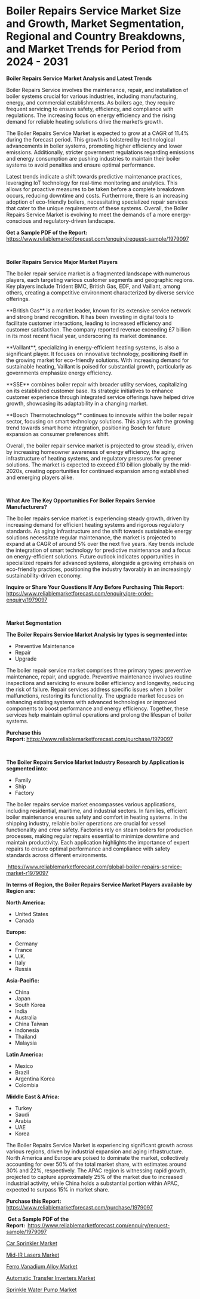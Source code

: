 <p><h1>Boiler Repairs Service Market Size and Growth, Market Segmentation, Regional and Country Breakdowns, and Market Trends for Period from 2024 -  2031</h1></p><p><strong>Boiler Repairs Service Market Analysis and Latest Trends</strong></p>
<p><p>Boiler Repairs Service involves the maintenance, repair, and installation of boiler systems crucial for various industries, including manufacturing, energy, and commercial establishments. As boilers age, they require frequent servicing to ensure safety, efficiency, and compliance with regulations. The increasing focus on energy efficiency and the rising demand for reliable heating solutions drive the market’s growth.</p><p>The Boiler Repairs Service Market is expected to grow at a CAGR of 11.4% during the forecast period. This growth is bolstered by technological advancements in boiler systems, promoting higher efficiency and lower emissions. Additionally, stricter government regulations regarding emissions and energy consumption are pushing industries to maintain their boiler systems to avoid penalties and ensure optimal performance.</p><p>Latest trends indicate a shift towards predictive maintenance practices, leveraging IoT technology for real-time monitoring and analytics. This allows for proactive measures to be taken before a complete breakdown occurs, reducing downtime and costs. Furthermore, there is an increasing adoption of eco-friendly boilers, necessitating specialized repair services that cater to the unique requirements of these systems. Overall, the Boiler Repairs Service Market is evolving to meet the demands of a more energy-conscious and regulatory-driven landscape.</p></p>
<p><strong>Get a Sample PDF of the Report:&nbsp;</strong> <a href="https://www.reliablemarketforecast.com/enquiry/request-sample/1979097?utm_campaign=121&utm_medium=2&utm_source=Github&utm_content=ia&utm_term=25102024&utm_id=boiler-repairs-service">https://www.reliablemarketforecast.com/enquiry/request-sample/1979097</a></p>
<p>&nbsp;</p>
<p><strong>Boiler Repairs Service Major Market Players</strong></p>
<p><p>The boiler repair service market is a fragmented landscape with numerous players, each targeting various customer segments and geographic regions. Key players include Trident BMC, British Gas, EDF, and Vaillant, among others, creating a competitive environment characterized by diverse service offerings.</p><p>**British Gas** is a market leader, known for its extensive service network and strong brand recognition. It has been investing in digital tools to facilitate customer interactions, leading to increased efficiency and customer satisfaction. The company reported revenue exceeding £7 billion in its most recent fiscal year, underscoring its market dominance.</p><p>**Vaillant**, specializing in energy-efficient heating systems, is also a significant player. It focuses on innovative technology, positioning itself in the growing market for eco-friendly solutions. With increasing demand for sustainable heating, Vaillant is poised for substantial growth, particularly as governments emphasize energy efficiency.</p><p>**SSE** combines boiler repair with broader utility services, capitalizing on its established customer base. Its strategic initiatives to enhance customer experience through integrated service offerings have helped drive growth, showcasing its adaptability in a changing market.</p><p>**Bosch Thermotechnology** continues to innovate within the boiler repair sector, focusing on smart technology solutions. This aligns with the growing trend towards smart home integration, positioning Bosch for future expansion as consumer preferences shift.</p><p>Overall, the boiler repair service market is projected to grow steadily, driven by increasing homeowner awareness of energy efficiency, the aging infrastructure of heating systems, and regulatory pressures for greener solutions. The market is expected to exceed £10 billion globally by the mid-2020s, creating opportunities for continued expansion among established and emerging players alike.</p></p>
<p>&nbsp;</p>
<p><strong>What Are The Key Opportunities For Boiler Repairs Service Manufacturers?</strong></p>
<p><p>The boiler repairs service market is experiencing steady growth, driven by increasing demand for efficient heating systems and rigorous regulatory standards. As aging infrastructure and the shift towards sustainable energy solutions necessitate regular maintenance, the market is projected to expand at a CAGR of around 5% over the next five years. Key trends include the integration of smart technology for predictive maintenance and a focus on energy-efficient solutions. Future outlook indicates opportunities in specialized repairs for advanced systems, alongside a growing emphasis on eco-friendly practices, positioning the industry favorably in an increasingly sustainability-driven economy.</p></p>
<p><strong>Inquire or Share Your Questions If Any Before Purchasing This Report:</strong> <a href="https://www.reliablemarketforecast.com/enquiry/pre-order-enquiry/1979097?utm_campaign=121&utm_medium=2&utm_source=Github&utm_content=ia&utm_term=25102024&utm_id=boiler-repairs-service">https://www.reliablemarketforecast.com/enquiry/pre-order-enquiry/1979097</a></p>
<p>&nbsp;</p>
<p><strong>Market Segmentation</strong></p>
<p><strong>The Boiler Repairs Service Market Analysis by types is segmented into:</strong></p>
<p><ul><li>Preventive Maintenance</li><li>Repair</li><li>Upgrade</li></ul></p>
<p><p>The boiler repair service market comprises three primary types: preventive maintenance, repair, and upgrade. Preventive maintenance involves routine inspections and servicing to ensure boiler efficiency and longevity, reducing the risk of failure. Repair services address specific issues when a boiler malfunctions, restoring its functionality. The upgrade market focuses on enhancing existing systems with advanced technologies or improved components to boost performance and energy efficiency. Together, these services help maintain optimal operations and prolong the lifespan of boiler systems.</p></p>
<p><strong>Purchase this Report:&nbsp;</strong><a href="https://www.reliablemarketforecast.com/purchase/1979097?utm_campaign=121&utm_medium=2&utm_source=Github&utm_content=ia&utm_term=25102024&utm_id=boiler-repairs-service">https://www.reliablemarketforecast.com/purchase/1979097</a></p>
<p>&nbsp;</p>
<p><strong>The Boiler Repairs Service Market Industry Research by Application is segmented into:</strong></p>
<p><ul><li>Family</li><li>Ship</li><li>Factory</li></ul></p>
<p><p>The boiler repairs service market encompasses various applications, including residential, maritime, and industrial sectors. In families, efficient boiler maintenance ensures safety and comfort in heating systems. In the shipping industry, reliable boiler operations are crucial for vessel functionality and crew safety. Factories rely on steam boilers for production processes, making regular repairs essential to minimize downtime and maintain productivity. Each application highlights the importance of expert repairs to ensure optimal performance and compliance with safety standards across different environments.</p></p>
<p><a href="https://www.reliablemarketforecast.com/global-boiler-repairs-service-market-r1979097?utm_campaign=121&utm_medium=2&utm_source=Github&utm_content=ia&utm_term=25102024&utm_id=boiler-repairs-service">&nbsp;https://www.reliablemarketforecast.com/global-boiler-repairs-service-market-r1979097</a></p>
<p><strong>In terms of Region, the Boiler Repairs Service Market Players available by Region are:</strong></p>
<p>
    <p> <strong> North America: </strong>
        <ul>
            <li>United States</li>
            <li>Canada</li>
        </ul>
        </p> 
    <p> <strong> Europe: </strong>
        <ul>
            <li>Germany</li>
            <li>France</li>
            <li>U.K.</li>
            <li>Italy</li>
            <li>Russia</li>
        </ul>
        </p> 
    <p> <strong> Asia-Pacific: </strong>
        <ul>
            <li>China</li>
            <li>Japan</li>
            <li>South Korea</li>
            <li>India</li>
            <li>Australia</li>
            <li>China Taiwan</li>
            <li>Indonesia</li>
            <li>Thailand</li>
            <li>Malaysia</li>
        </ul>
        </p> 
    <p> <strong> Latin America: </strong>
        <ul>
            <li>Mexico</li>
            <li>Brazil</li>
            <li>Argentina Korea</li>
            <li>Colombia</li>
        </ul>
        </p> 
    <p> <strong> Middle East & Africa: </strong>
        <ul>
            <li>Turkey</li>
            <li>Saudi</li>
            <li>Arabia</li>
            <li>UAE</li>
            <li>Korea</li>
        </ul>
    </p>
    </p>
<p><p>The Boiler Repairs Service Market is experiencing significant growth across various regions, driven by industrial expansion and aging infrastructure. North America and Europe are poised to dominate the market, collectively accounting for over 50% of the total market share, with estimates around 30% and 22%, respectively. The APAC region is witnessing rapid growth, projected to capture approximately 25% of the market due to increased industrial activity, while China holds a substantial portion within APAC, expected to surpass 15% in market share.</p></p>
<p><strong>Purchase this Report: </strong><a href="https://www.reliablemarketforecast.com/purchase/1979097?utm_campaign=121&utm_medium=2&utm_source=Github&utm_content=ia&utm_term=25102024&utm_id=boiler-repairs-service">https://www.reliablemarketforecast.com/purchase/1979097</a></p>
<p>&nbsp;<strong>Get a Sample PDF of the Report:&nbsp;&nbsp;</strong><a href="https://www.reliablemarketforecast.com/enquiry/request-sample/1979097?utm_campaign=121&utm_medium=2&utm_source=Github&utm_content=ia&utm_term=25102024&utm_id=boiler-repairs-service">https://www.reliablemarketforecast.com/enquiry/request-sample/1979097</a></p>
<p><strong></strong></p>
<p><p><a href="https://issuu.com/reportprime-2/docs/car-sprinkler-market-size-2030.pptx_8b6213a7ffa4d0?utm_campaign=121&utm_medium=2&utm_source=Github&utm_content=ia&utm_term=25102024&utm_id=boiler-repairs-service">Car Sprinkler Market</a></p><p><a href="https://www.linkedin.com/pulse/mid-ir-lasers-market-trends-growth-outlook-2024-2031-pereops-gheoe?utm_campaign=121&utm_medium=2&utm_source=Github&utm_content=ia&utm_term=25102024&utm_id=boiler-repairs-service">Mid-IR Lasers Market</a></p><p><a href="https://www.linkedin.com/pulse/analyzing-global-ferro-vanadium-alloy-market-growth-np1af?utm_campaign=121&utm_medium=2&utm_source=Github&utm_content=ia&utm_term=25102024&utm_id=boiler-repairs-service">Ferro Vanadium Alloy Market</a></p><p><a href="https://github.com/danyelltzmol/Market-Research-Report-List-1/blob/main/automatic-transfer-inverters-market.md?utm_campaign=121&utm_medium=2&utm_source=Github&utm_content=ia&utm_term=25102024&utm_id=boiler-repairs-service">Automatic Transfer Inverters Market</a></p><p><a href="https://issuu.com/reportprime-2/docs/sprinkle-water-pump-market-size-203_6f453154b035b5?utm_campaign=121&utm_medium=2&utm_source=Github&utm_content=ia&utm_term=25102024&utm_id=boiler-repairs-service">Sprinkle Water Pump Market</a></p></p>